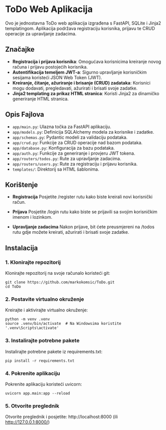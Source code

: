 # ToDo Web Aplikacija

Ovo je jednostavna ToDo web aplikacija izgrađena s FastAPI, SQLite i Jinja2 templatingom. Aplikacija podržava registraciju korisnika, prijavu te CRUD operacije za upravljanje zadacima.

## Značajke

- **Registracija i prijava korisnika**: Omogućava korisnicima kreiranje novog računa i prijavu postojećih korisnika.
- **Autentifikacija temeljem JWT-a**: Sigurno upravljanje korisničkim sesijama koristeći JSON Web Token (JWT).
- **Kreiranje, čitanje, ažuriranje i brisanje (CRUD) zadataka**: Korisnici mogu dodavati, pregledavati, ažurirati i brisati svoje zadatke.
- **Jinja2 templating za prikaz HTML stranica**: Koristi Jinja2 za dinamičko generiranje HTML stranica.

## Opis Fajlova

- `app/main.py`: Ulazna točka za FastAPI aplikaciju.
- `app/models.py`: Definicija SQLAlchemy modela za korisnike i zadatke.
- `app/schemas.py`: Pydantic modeli za validaciju podataka.
- `app/crud.py`: Funkcije za CRUD operacije nad bazom podataka.
- `app/database.py`: Konfiguracija za bazu podataka.
- `app/auth.py`: Funkcije za generiranje i provjeru JWT tokena.
- `app/routers/todos.py`: Rute za upravljanje zadacima.
- `app/routers/users.py`: Rute za registraciju i prijavu korisnika.
- `templates/`: Direktorij sa HTML šablonima.



## Korištenje
- **Registracija**
Posjetite /register rutu kako biste kreirali novi korisnički račun.

- **Prijava**
Posjetite /login rutu kako biste se prijavili sa svojim korisničkim imenom i lozinkom.

- **Upravljanje zadacima**
Nakon prijave, bit ćete preusmjereni na /todos rutu gdje možete kreirati, ažurirati i brisati svoje zadatke.












## Instalacija

### 1. Klonirajte repozitorij
Klonirajte repozitorij na svoje računalo koristeći git:
    
    
    git clone https://github.com/markokomsic/ToDo.git
    cd ToDo


### 2. Postavite virtualno okruženje
Kreirajte i aktivirajte virtualno okruženje:
    
    python -m venv .venv
    source .venv/bin/activate  # Na Windowsima koristite '.venv\Scripts\activate'


### 3. Instalirajte potrebne pakete
Instalirajte potrebne pakete iz requirements.txt:

    pip install -r requirements.txt


### 4. Pokrenite aplikaciju
Pokrenite aplikaciju koristeći uvicorn:

    uvicorn app.main:app --reload

### 5. Otvorite preglednik

Otvorite preglednik i posjetite:
http://localhost:8000 (ili http://127.0.0.1:8000/)









 
 
   






   

